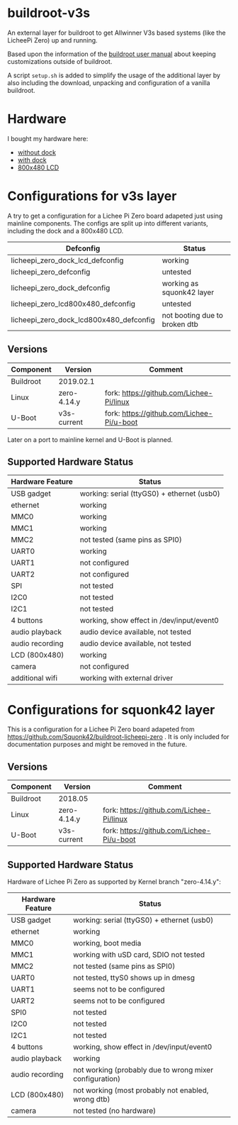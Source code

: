 # buildroot-v3s #

An external layer for buildroot to get Allwinner V3s based systems (like the
LicheePi Zero) up and running.

Based upon the information of the
[buildroot user manual](https://buildroot.org/downloads/manual/manual.html)
about keeping customizations outside of buildroot.

A script `setup.sh` is added to simplify the usage of the additional layer
by also including the download, unpacking and configuration of a vanilla
buildroot.

# Hardware #

I bought my hardware here:
* [without dock](https://www.banggood.com/Lichee-Pi-Zero-1_2GHz-Cortex-A7-512Mbit-DDR-Core-Board-Development-Board-Mini-PC-p-1351124.html)
* [with dock](https://www.banggood.com/LicheePi-Zero-1GHz-Cortex-A7-512Mbit-DDR-Development-Board-Mini-PC-p-1337966.html)
* [800x480 LCD](https://www.banggood.com/Lichee-Pi-5-inch-LCD-Display-RTP-800480-Resolution-With-4-wire-Resistive-Touch-Screen-p-1340806.html)

# Configurations for v3s layer #

A try to get a configuration for a Lichee Pi Zero board adapeted just using
mainline components. The configs are split up into different variants,
including the dock and a 800x480 LCD.

| Defconfig                               | Status                           |
| --------------------------------------- | -------------------------------- |
| licheepi_zero_dock_lcd_defconfig        | working                          |
| licheepi_zero_defconfig                 | untested                         |
| licheepi_zero_dock_defconfig            | working as squonk42 layer        |
| licheepi_zero_lcd800x480_defconfig      | untested                         |
| licheepi_zero_dock_lcd800x480_defconfig | not booting due to broken dtb    |

## Versions ##

| Component | Version     | Comment                                          |
| --------- | ----------- | ------------------------------------------------ |
| Buildroot | 2019.02.1   |                                                  |
| Linux     | zero-4.14.y | fork: https://github.com/Lichee-Pi/linux         |
| U-Boot    | v3s-current | fork: https://github.com/Lichee-Pi/u-boot        |

Later on a port to mainline kernel and U-Boot is planned.

## Supported Hardware Status ##

| Hardware Feature | Status                                                  |
| -----------------| ------------------------------------------------------- |
| USB gadget       | working: serial (ttyGS0) + ethernet (usb0)              |
| ethernet         | working                                                 |
| MMC0             | working                                                 |
| MMC1             | working                                                 |
| MMC2             | not tested (same pins as SPI0)                          |
| UART0            | working                                                 |
| UART1            | not configured                                          |
| UART2            | not configured                                          |
| SPI              | not tested                                              |
| I2C0             | not tested                                              |
| I2C1             | not tested                                              |
| 4 buttons        | working, show effect in /dev/input/event0               |
| audio playback   | audio device available, not tested                      |
| audio recording  | audio device available, not tested                      |
| LCD (800x480)    | working                                                 |
| camera           | not configured                                          |
| additional wifi  | working with external driver                            |

# Configurations for squonk42 layer #

This is a configuration for a Lichee Pi Zero board adapeted from
https://github.com/Squonk42/buildroot-licheepi-zero . It is only included
for documentation purposes and might be removed in the future.

## Versions ##

| Component | Version     | Comment                                          |
| --------- | ----------- | ------------------------------------------------ |
| Buildroot | 2018.05     |                                                  |
| Linux     | zero-4.14.y | fork: https://github.com/Lichee-Pi/linux         |
| U-Boot    | v3s-current | fork: https://github.com/Lichee-Pi/u-boot        |

## Supported Hardware Status ##

Hardware of Lichee Pi Zero as supported by Kernel branch "zero-4.14.y":

| Hardware Feature | Status                                                  |
| -----------------| ------------------------------------------------------- |
| USB gadget       | working: serial (ttyGS0) + ethernet (usb0)              |
| ethernet         | working                                                 |
| MMC0             | working, boot media                                     |
| MMC1             | working with uSD card, SDIO not tested                  |
| MMC2             | not tested (same pins as SPI0)                          |
| UART0            | not tested, ttyS0 shows up in dmesg                     |
| UART1            | seems not to be configured                              |
| UART2            | seems not to be configured                              |
| SPI0             | not tested                                              |
| I2C0             | not tested                                              |
| I2C1             | not tested                                              |
| 4 buttons        | working, show effect in /dev/input/event0               |
| audio playback   | working                                                 |
| audio recording  | not working (probably due to wrong mixer configuration) |
| LCD (800x480)    | not working (most probably not enabled, wrong dtb)      |
| camera           | not tested (no hardware)                                |

